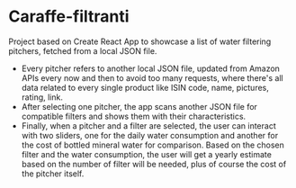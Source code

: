 # Caraffe-filtranti

Project based on Create React App to showcase a list of water filtering pitchers, fetched from a local JSON file. 

- Every pitcher refers to another local JSON file, updated from Amazon APIs every now and then to avoid too many requests, where there's all data related to every single product like ISIN code, name, pictures, rating, link. 
- After selecting one pitcher, the app scans another JSON file for compatible filters and shows them with their characteristics. 
- Finally, when a pitcher and a filter are selected, the user can interact with two sliders, one for the daily water consumption and another for the cost of bottled mineral water for comparison. Based on the chosen filter and the water consumption, the user will get a yearly estimate based on the number of filter will be needed, plus of course the cost of the pitcher itself.
